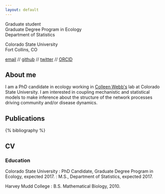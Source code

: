 ```yaml
---
layout: default
---
```


Graduate student  
Graduate Degree Program in Ecology  
Department of Statistics

Colorado State University  
Fort Collins, CO  

[email](mailto:clint.leach@gmail.com) // [github](http://github.com/clint-leach) // [twitter](http://twitter.com/clintBleach) // [ORCID](http://orcid.org/0000-0003-4280-0375)

## About me

I am a PhD candidate in ecology working in [Colleen Webb's](http://webblabb.github.io) lab at Colorado State University. I am interested in coupling mechanistic and statistical models to make inference about the structure of the network processes driving community and/or disease dynamics.

## Publications

{% bibliography %}

## CV

### Education

Colorado State University
  : PhD Candidate, Graduate Degree Program in Ecology, expected 2017.
  : M.S., Department of Statistics, expected 2017.

Harvey Mudd College
  : B.S. Mathematical Biology, 2010.
